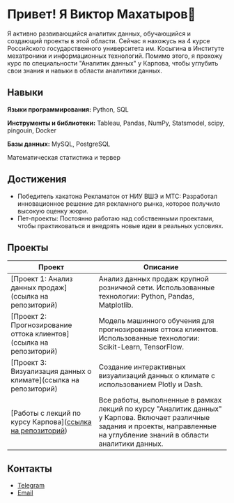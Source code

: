 # Привет! Я Виктор Махатыров👋

Я активно развивающийся аналитик данных, обучающийся и создающий проекты в этой области. Сейчас я нахожусь на 4 курсе Российского государственного университета им. Косыгина в Институте мехатроники и информационных технологий. Помимо этого, я прохожу курс по специальности "Аналитик данных" у Карпова, чтобы углубить свои знания и навыки в области аналитики данных.

## Навыки

**Языки программирования:** Python, SQL

**Инструменты и библиотеки:** Tableau, Pandas, NumPy, Statsmodel, scipy, pingouin, Docker

**Базы данных:** MySQL, PostgreSQL

Математическая статистика и тервер

## Достижения
- Победитель хакатона Рекламатон от НИУ ВШЭ и МТС: Разработал инновационное решение для рекламного рынка, которое получило высокую оценку жюри.
- Пет-проекты: Постоянно работаю над собственными проектами, чтобы практиковаться и внедрять новые идеи в реальных условиях.

## Проекты

| Проект                                                                                           | Описание                                                                                                                                           |
|--------------------------------------------------------------------------------------------------|-----------------------------------------------------------------------------------------------------------------------------------------------------|
| [Проект 1: Анализ данных продаж](ссылка на репозиторий)                                          | Анализ данных продаж крупной розничной сети. Использованные технологии: Python, Pandas, Matplotlib.                                                  |
| [Проект 2: Прогнозирование оттока клиентов](ссылка на репозиторий)                               | Модель машинного обучения для прогнозирования оттока клиентов. Использованные технологии: Scikit-Learn, TensorFlow.                                  |
| [Проект 3: Визуализация данных о климате](ссылка на репозиторий)                                 | Создание интерактивных визуализаций данных о климате с использованием Plotly и Dash.                                                                 |
| [Работы с лекций по курсу Карпова]([ссылка на репозиторий](https://github.com/makhatyrov/Data-Analyst-Education/tree/main))                                        | Все работы, выполненные в рамках лекций по курсу "Аналитик данных" у Карпова. Включает различные задания и проекты, направленные на углубление знаний в области аналитики данных. |


## Контакты

- [Telegram](https://t.me/victor_makhatyrov)
- [Email](makhatyrov_viktor@mail.ru)
